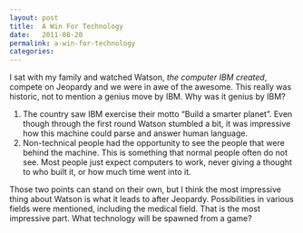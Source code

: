 ```yaml
---
layout: post
title:  A Win For Technology
date:   2011-08-20
permalink: a-win-for-technology
categories:
---
```


I sat with my family and watched Watson, <em>the computer <span class="caps">IBM</span> created</em>, compete on Jeopardy and we were in awe of the awesome. This really was historic, not to mention a genius move by <span class="caps">IBM</span>. Why was it genius by <span class="caps">IBM</span>?
<ol>
	<li>The country saw <span class="caps">IBM</span> exercise their motto &#8220;Build a smarter planet&#8221;. Even though through the first round Watson stumbled a bit, it was impressive how this machine could parse and answer human language.</li>
	<li>Non-technical people had the opportunity to see the people that were behind the machine. This is something that normal people often do not see. Most people just expect computers to work, never giving a thought to who built it, or how much time went into it.</li>
</ol>

Those two points can stand on their own, but I think the most impressive thing about Watson is what it leads to after Jeopardy. Possibilities in various fields were mentioned, including the medical field. That is the most impressive part. What technology will be spawned from a game?
